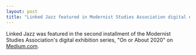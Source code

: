 ```yaml
---
layout: post
title: "Linked Jazz featured in Modernist Studies Association digital exhibition"
---
```

Linked Jazz was featured in the second installment of the Modernist Studies Association's digital exhibition series, "On or About 2020" on [Medium.com](https://msaexhibits.medium.com/on-or-about-2020-msa-digital-exhibition-second-installment-6ae9778b428).
